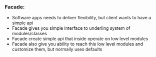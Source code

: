 ### Facade:

* Software apps needs to deliver flexibility, but client wants to have a simple api
* Facade gives you simple interface to underling system of modules/classes 
* Facade create simple api that inside operate on low level modules
* Facade also give you ability to reach this low level modules and customize them, but normally uses defaults